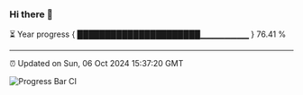 ### Hi there 👋

⏳ Year progress { ██████████████████████▁▁▁▁▁▁▁▁ } 76.41 %

---

⏰ Updated on Sun, 06 Oct 2024 15:37:20 GMT

![Progress Bar CI](https://github.com/IshwaranRudhara/GIT-ACTION/workflows/Progress%20Bar%20CI/badge.svg)

